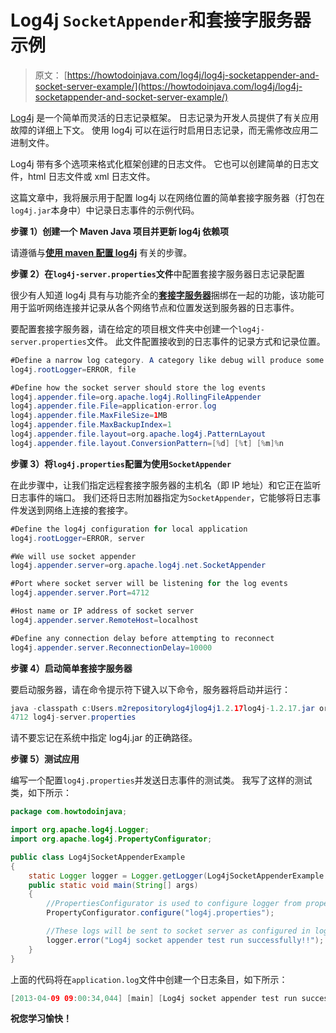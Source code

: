 # Log4j `SocketAppender`和套接字服务器示例

> 原文： [https://howtodoinjava.com/log4j/log4j-socketappender-and-socket-server-example/](https://howtodoinjava.com/log4j/log4j-socketappender-and-socket-server-example/)

[Log4j](//howtodoinjava.com/category/frameworks/log4j/ "log4j tutorials") 是一个简单而灵活的日志记录框架。 日志记录为开发人员提供了有关应用故障的详细上下文。 使用 log4j 可以在运行时启用日志记录，而无需修改应用二进制文件。

Log4j 带有多个选项来格式化框架创建的日志文件。 它也可以创建简单的日志文件，html 日志文件或 xml 日志文件。

这篇文章中，我将展示用于配置 log4j 以在网络位置的简单套接字服务器（打包在`log4j.jar`本身中）中记录日志事件的示例代码。

**步骤 1）创建一个 Maven Java 项目并更新 log4j 依赖项**

请遵循与[**使用 maven 配置 log4j**](//howtodoinjava.com/log4j/how-to-configure-log4j-using-maven/ "How to configure log4j using maven") 有关的步骤。

**步骤 2）在`log4j-server.properties`文件**中配置套接字服务器日志记录配置

很少有人知道 log4j 具有与功能齐全的[**套接字服务器**](https://logging.apache.org/log4j/1.2/apidocs/org/apache/log4j/net/SocketServer.html "Log4j Socket Server")捆绑在一起的功能，该功能可用于监听网络连接并记录从各个网络节点和位置发送到服务器的日志事件。

要配置套接字服务器，请在给定的项目根文件夹中创建一个`log4j-server.properties`文件。 此文件配置接收到的日志事件的记录方式和记录位置。

```java
#Define a narrow log category. A category like debug will produce some extra logs also from server itself
log4j.rootLogger=ERROR, file

#Define how the socket server should store the log events
log4j.appender.file=org.apache.log4j.RollingFileAppender
log4j.appender.file.File=application-error.log
log4j.appender.file.MaxFileSize=1MB
log4j.appender.file.MaxBackupIndex=1
log4j.appender.file.layout=org.apache.log4j.PatternLayout
log4j.appender.file.layout.ConversionPattern=[%d] [%t] [%m]%n
```

**步骤 3）将`log4j.properties`配置为使用`SocketAppender`** 

在此步骤中，让我们指定远程套接字服务器的主机名（即 IP 地址）和它正在监听日志事件的端口。 我们还将日志附加器指定为`SocketAppender`，它能够将日志事件发送到网络上连接的套接字。

```java
#Define the log4j configuration for local application
log4j.rootLogger=ERROR, server

#We will use socket appender
log4j.appender.server=org.apache.log4j.net.SocketAppender

#Port where socket server will be listening for the log events
log4j.appender.server.Port=4712

#Host name or IP address of socket server
log4j.appender.server.RemoteHost=localhost

#Define any connection delay before attempting to reconnect
log4j.appender.server.ReconnectionDelay=10000
```

**步骤 4）启动简单套接字服务器**

要启动服务器，请在命令提示符下键入以下命令，服务器将启动并运行：

```java
java -classpath c:Users.m2repositorylog4jlog4j1.2.17log4j-1.2.17.jar org.apache.log4j.net.SimpleSocketServer
4712 log4j-server.properties
```

请不要忘记在系统中指定 log4j.jar 的正确路径。

**步骤 5）测试应用**

编写一个配置`log4j.properties`并发送日志事件的测试类。 我写了这样的测试类，如下所示：

```java
package com.howtodoinjava;

import org.apache.log4j.Logger;
import org.apache.log4j.PropertyConfigurator;

public class Log4jSocketAppenderExample
{
	static Logger logger = Logger.getLogger(Log4jSocketAppenderExample.class);
	public static void main(String[] args)
	{
		//PropertiesConfigurator is used to configure logger from properties file
		PropertyConfigurator.configure("log4j.properties");

		//These logs will be sent to socket server as configured in log4j.xml
		logger.error("Log4j socket appender test run successfully!!");
	}
}

```

上面的代码将在`application.log`文件中创建一个日志条目，如下所示：

```java
[2013-04-09 09:00:34,044] [main] [Log4j socket appender test run successfully!!]
```

**祝您学习愉快！**
